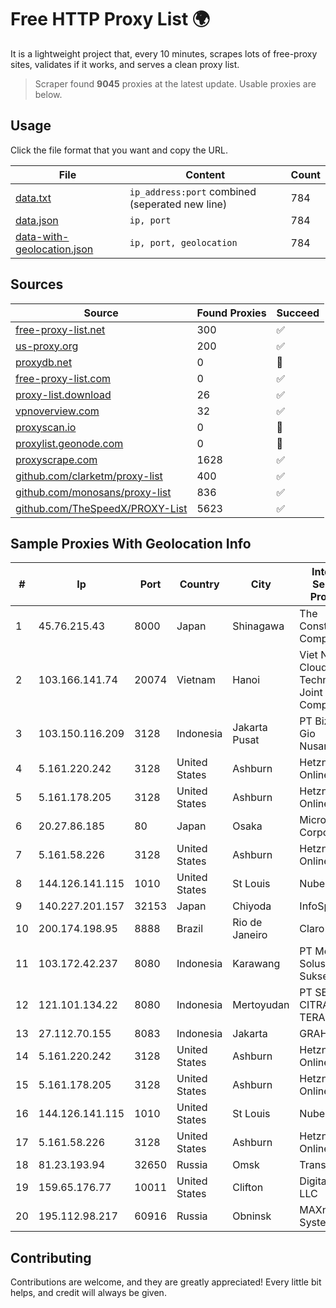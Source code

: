 
# Free HTTP Proxy List 🌍

It is a lightweight project that, every 10 minutes, scrapes lots of free-proxy sites, validates if it works, and serves a clean proxy list.


> Scraper found **9045** proxies at the latest update. Usable proxies are below.

## Usage

Click the file format that you want and copy the URL.


|File|Content|Count|
|----|-------|-----|
|[data.txt](https://raw.githubusercontent.com/themiralay/Proxy-List-World/master/data.txt)|`ip_address:port` combined (seperated new line)|784|
|[data.json](https://raw.githubusercontent.com/themiralay/Proxy-List-World/master/data.json)|`ip, port`|784|
|[data-with-geolocation.json](https://raw.githubusercontent.com/themiralay/Proxy-List-World/master/data-with-geolocation.json)|`ip, port, geolocation`|784|

## Sources

|Source|Found Proxies|Succeed|
|------|-------------|-------|
|[free-proxy-list.net](https://free-proxy-list.net)|300|✅|
|[us-proxy.org](https://www.us-proxy.org)|200|✅|
|[proxydb.net](http://proxydb.net)|0|🚫|
|[free-proxy-list.com](https://free-proxy-list.com/?page=&port=&type%5B%5D=http&type%5B%5D=https&up_time=0&search=Search)|0|✅|
|[proxy-list.download](https://www.proxy-list.download/HTTP)|26|✅|
|[vpnoverview.com](https://vpnoverview.com/privacy/anonymous-browsing/free-proxy-servers)|32|✅|
|[proxyscan.io](https://www.proxyscan.io)|0|🚫|
|[proxylist.geonode.com](https://proxylist.geonode.com/api/proxy-list?limit=300&page=1&sort_by=lastChecked&sort_type=desc&protocols=http,https)|0|🚫|
|[proxyscrape.com](https://api.proxyscrape.com/v2/?request=displayproxies&protocol=http&timeout=10000&country=all&ssl=all&anonymity=all)|1628|✅|
|[github.com/clarketm/proxy-list](https://raw.githubusercontent.com/clarketm/proxy-list/master/proxy-list-raw.txt)|400|✅|
|[github.com/monosans/proxy-list](https://raw.githubusercontent.com/monosans/proxy-list/main/proxies/http.txt)|836|✅|
|[github.com/TheSpeedX/PROXY-List](https://raw.githubusercontent.com/TheSpeedX/PROXY-List/master/http.txt)|5623|✅|


## Sample Proxies With Geolocation Info

|#|Ip|Port|Country|City|Internet Service Provider|
|-|--|----|-------|----|-------------------------|
|1|45.76.215.43|8000|Japan|Shinagawa|The Constant Company|
|2|103.166.141.74|20074|Vietnam|Hanoi|Viet NAM Cloud Technology Joint Stock Company|
|3|103.150.116.209|3128|Indonesia|Jakarta Pusat|PT Biznet Gio Nusantara|
|4|5.161.220.242|3128|United States|Ashburn|Hetzner Online GmbH|
|5|5.161.178.205|3128|United States|Ashburn|Hetzner Online GmbH|
|6|20.27.86.185|80|Japan|Osaka|Microsoft Corporation|
|7|5.161.58.226|3128|United States|Ashburn|Hetzner Online GmbH|
|8|144.126.141.115|1010|United States|St Louis|Nubes, LLC|
|9|140.227.201.157|32153|Japan|Chiyoda|InfoSphere|
|10|200.174.198.95|8888|Brazil|Rio de Janeiro|Claro S.A|
|11|103.172.42.237|8080|Indonesia|Karawang|PT Media Solusi Sukses|
|12|121.101.134.22|8080|Indonesia|Mertoyudan|PT SELARAS CITRA TERABIT|
|13|27.112.70.155|8083|Indonesia|Jakarta|GRAHANET|
|14|5.161.220.242|3128|United States|Ashburn|Hetzner Online GmbH|
|15|5.161.178.205|3128|United States|Ashburn|Hetzner Online GmbH|
|16|144.126.141.115|1010|United States|St Louis|Nubes, LLC|
|17|5.161.58.226|3128|United States|Ashburn|Hetzner Online GmbH|
|18|81.23.193.94|32650|Russia|Omsk|Transfer Ltd|
|19|159.65.176.77|10011|United States|Clifton|DigitalOcean, LLC|
|20|195.112.98.217|60916|Russia|Obninsk|MAXnet Systems Ltd.|



## Contributing

Contributions are welcome, and they are greatly appreciated! Every
little bit helps, and credit will always be given.

